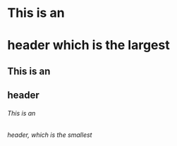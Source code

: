 # This is an <h1> header which is the largest
## This is an <h2> header
###### This is an <h6> header, which is the smallest
